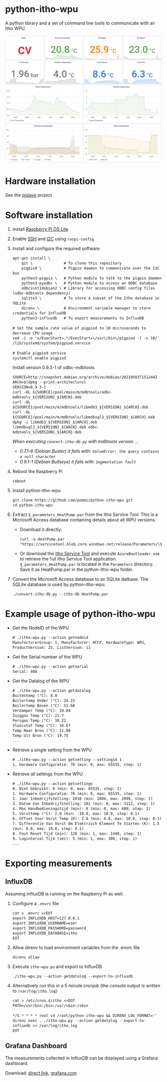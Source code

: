 # python-itho-wpu

A python library and a set of command line tools to communicate with an Itho WPU.

[![Itho WPU Grafana Demo](assets/itho-wpu-grafana-demo.gif)](#grafana-dashboard)

# Hardware installation

See the [pislave](https://github.com/ootjersb/pislave#wiring) project

# Software installation

1. Install [Raspberry Pi OS Lite](https://www.raspberrypi.org/software/operating-systems/)

1. Enable [SSH](https://www.raspberrypi.org/documentation/remote-access/ssh/) and [I2C](https://learn.adafruit.com/adafruits-raspberry-pi-lesson-4-gpio-setup/configuring-i2c) using `raspi-config`

1. Install and configure the required software
   ```
   apt-get install \
       git \              # To clone this repository
       pigpiod \          # Pigpio daemon to communicate over the I2C bus
       python3-pigpio \   # Python module to talk to the pigpio daemon
       python3-pyodbc \   # Python module to access an ODBC database
       odbcinst1debian2 \ # Library for accessing ODBC config files (odbc-mdbtools dependency)
       sqlite3 \          # To store a subset of the Itho database in SQLite
       direnv \           # Environment variable manager to store credentials for InfluxDB
       python3-influxdb   # To export measurements to InfluxDB

   # Set the sample rate value of pigpiod to 10 microseconds to decrease CPU usage
   sed -i -e 's/ExecStart=.*/ExecStart=\/usr\/bin\/pigpiod -l -s 10/' /lib/systemd/system/pigpiod.service

   # Enable pigpiod service
   systemctl enable pigpiod
   ```

   Install version 0.9.3-1 of odbc-mdbtools
   ```
   SOURCE=http://snapshot.debian.org/archive/debian/20210503T151244Z
   ARCH=$(dpkg --print-architecture)
   VERSION=0.9.3-1
   curl -OL ${SOURCE}/pool/main/m/mdbtools/odbc-mdbtools_${VERSION}_${ARCH}.deb
   curl -OL ${SOURCE}/pool/main/m/mdbtools/libmdb3_${VERSION}_${ARCH}.deb
   curl -OL ${SOURCE}/pool/main/m/mdbtools/libmdbsql3_${VERSION}_${ARCH}.deb
   dpkg -i libmdb3_${VERSION}_${ARCH}.deb libmdbsql3_${VERSION}_${ARCH}.deb odbc-mdbtools_${VERSION}_${ARCH}.deb
   ```
   *When executing `convert-itho-db.py` with mdbtools version ...*
   * *0.7.1-6 (Debian Buster) it fails with: `ValueError: the query contains a null character`*
   * *0.9.1-1 (Debian Bullseye) it fails with: `Segmentation fault`*

1. Reboot the Raspberry Pi
   ```
   reboot
   ```

1. Install python-itho-wpu
   ```
   git clone https://github.com/pommi/python-itho-wpu.git
   cd python-itho-wpu
   ```

1. Extract `$_parameters_HeatPump.par` from the Itho Service Tool. This is a Microsoft Access database containing details about all WPU versions.
   * Download it directly:
     ```
     curl -o HeatPump.par "https://servicetool.blob.core.windows.net/release/Parameters/\$_parameters_HeatPump.par"
     ```
   * Or download the [Itho Service Tool](https://www.ithodaalderop.nl/nl-NL/professional/servicetool) and execute `AzureBootloader.exe` to retrieve the full Itho Service Tool application. `$_parameters_HeatPump.par` is located in the `Parameters` directory. Save it as HeatPump.par in the python-itho-wpu folder.

1. Convert the Microsoft Access database to an SQLite datbase. The SQLite database is used by python-itho-wpu.
   ```
   ./convert-itho-db.py --itho-db HeatPump.par
   ```

# Example usage of python-itho-wpu

* Get the NodeID of the WPU
  ```
  # ./itho-wpu.py --action getnodeid
  ManufacturerGroup: 1, Manufacturer: HCCP, HardwareType: WPU, ProductVersion: 25, ListVersion: 11
  ```

* Get the Serial number of the WPU
  ```
  # ./itho-wpu.py --action getserial
  Serial: 408
  ```

* Get the Datalog of the WPU
  ```
  # ./itho-wpu.py --action getdatalog
  Buitentemp (°C): 8.0
  Boilertemp Onder (°C): 24.23
  Boilertemp Boven (°C): 51.68
  Verdamper Temp (°C): 19.84
  Zuiggas Temp (°C): 21.7
  Persgas Temp (°C): 30.22
  Vloeistof Temp (°C): 18.67
  Temp Naar Bron (°C): 21.09
  Temp Uit Bron (°C): 19.75
  ...
  ```

* Retrieve a single setting from the WPU
  ```
  # ./itho-wpu.py --action getsetting --settingid 1
  1. Hardware Configuratie: 70 (min: 0, max: 65535, step: 1)
  ```

* Retrieve all settings from the WPU
  ```
  # ./itho-wpu.py --action getsettings
  0. Niet Gebruikt: 0 (min: 0, max: 65535, step: 1)
  1. Hardware Configuratie: 70 (min: 0, max: 65535, step: 1)
  2. Jaar Inbedrijfstelling: 2010 (min: 2004, max: 2099, step: 1)
  3. Datum Van Inbedrijfstelling: 101 (min: 0, max: 3112, step: 1)
  4. Max Handbedieningstijd (min): 0 (min: 0, max: 600, step: 1)
  5. Vorsttemp (°C): 2.0 (min: -10.0, max: 10.0, step: 0.1)
  6. Offset Voor Vorst Temp (K): 2.0 (min: 0.0, max: 10.0, step: 0.1)
  7. Differentie Van Vorst Om Elektrisch Element Te Starten (K): 1.5 (min: 0.0, max: 10.0, step: 0.1)
  8. Fout Reset Tijd (min): 120 (min: 1, max: 1440, step: 1)
  9. Loginterval Tijd (sec): 5 (min: 1, max: 300, step: 1)
  ...
  ```

# Exporting measurements

## InfluxDB

Assuming InfluxDB is running on the Raspberry Pi as well.

1. Configure a `.envrc` file
   ```
   cat > .envrc <<EOT
   export INFLUXDB_HOST=127.0.0.1
   export INFLUXDB_USERNAME=user
   export INFLUXDB_PASSWORD=password
   export INFLUXDB_DATABASE=itho
   EOT
   ```

1. Allow direnv to load environment variables from the .envrc file
   ```
   direnv allow
   ```

1. Execute `itho-wpu.pu` and export to InfluxDB
   ```
   ./itho-wpu.py --action getdatalog --export-to-influxdb
   ```

1. Alternatively run this in a 5 minute cronjob (the console output is written to `/var/log/itho.log`)
   ```
   cat > /etc/cron.d/itho <<EOT
   PATH=/usr/bin:/bin:/usr/sbin:/sbin

   */5 * * * * root cd /root/python-itho-wpu && DIRENV_LOG_FORMAT='' direnv exec . ./itho-wpu.py --action getdatalog --export-to-influxdb >> /var/log/itho.log
   EOT
   ```

## Grafana Dashboard

The measurements collected in InfluxDB can be displayed using a Grafana dashboard.

Download: [direct link](assets/grafana-influxdb-dashboard.json), [grafana.com](https://grafana.com/grafana/dashboards/14143)
